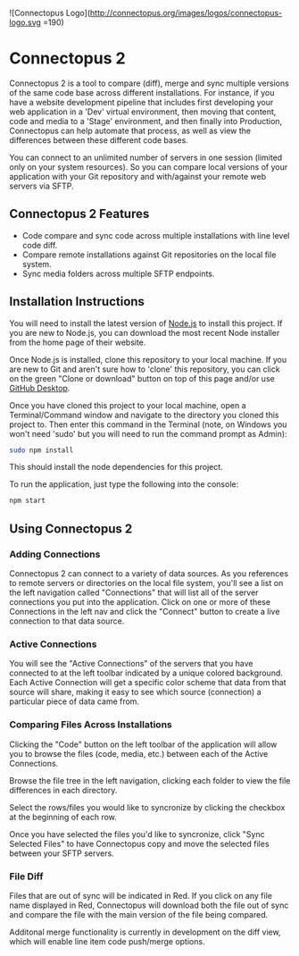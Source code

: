 ![Connectopus Logo](http://connectopus.org/images/logos/connectopus-logo.svg =190)

Connectopus 2
===========

Connectopus 2 is a tool to compare (diff), merge and sync multiple versions of the same code base across different installations.  For instance, if you have a website development pipeline that includes first developing your web application in a 'Dev' virtual environment, then moving that content, code and media to a 'Stage' environment, and then finally into Production, Connectopus can help automate that process, as well as view the differences between these different code bases.

You can connect to an unlimited number of servers in one session (limited only on your system resources).  So you can compare local versions of your application with your Git repository and with/against your remote web servers via SFTP.

## Connectopus 2 Features

* Code compare and sync code across multiple installations with line level code diff.
* Compare remote installations against Git repositories on the local file system.
* Sync media folders across multiple SFTP endpoints.

## Installation Instructions

You will need to install the latest version of [Node.js](https://nodejs.org/en/) to install this project.  If you are new to Node.js, you can download the most recent Node installer from the home page of their website.

Once Node.js is installed, clone this repository to your local machine.  If you are new to Git and aren't sure how to 'clone' this repository, you can click on the green "Clone or download" button on top of this page and/or use [GitHub Desktop](https://desktop.github.com/).

Once you have cloned this project to your local machine, open a Terminal/Command window and navigate to the directory you cloned this project to.  Then enter this command in the Terminal (note, on Windows you won't need 'sudo' but you will need to run the command prompt as Admin):

```bash
sudo npm install
```

This should install the node dependencies for this project.

To run the application, just type the following into the console:

```bash
npm start
```

## Using Connectopus 2

### Adding Connections

Connectopus 2 can connect to a variety of data sources.  As you references to remote servers or directories on the local file system, you'll see a list on the left navigation called "Connections" that will list all of the server connections you put into the application.  Click on one or more of these Connections in the left nav and click the "Connect" button to create a live connection to that data source.

### Active Connections

You will see the "Active Connections" of the servers that you have connected to at the left toolbar indicated by a unique colored background.  Each Active Connection will get a specific color scheme that data from that source will share, making it easy to see which source (connection) a particular piece of data came from.

### Comparing Files Across Installations

Clicking the "Code" button on the left toolbar of the application will allow you to browse the files (code, media, etc.) between each of the Active Connections.

Browse the file tree in the left navigation, clicking each folder to view the file differences in each directory.

Select the rows/files you would like to syncronize by clicking the checkbox at the beginning of each row.

Once you have selected the files you'd like to syncronize, click "Sync Selected Files" to have Connectopus copy and move the selected files between your SFTP servers.

### File Diff

Files that are out of sync will be indicated in Red.  If you click on any file name displayed in Red, Connectopus will download both the file out of sync and compare the file with the main version of the file being compared.

Additonal merge functionality is currently in development on the diff view, which will enable line item code push/merge options.